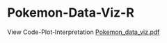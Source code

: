 # Pokemon-Data-Viz-R


View Code-Plot-Interpretation
[Pokemon_data_viz.pdf](https://svkmmumbai-my.sharepoint.com/:b:/g/personal/nitin_madas054_nmims_in/EVpUz-LGxzRMjuPR_b-bo-QBHV0lR6s90wShnfwJt2Alzg?e=Zj5Eb7)

